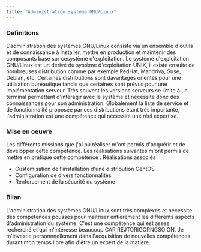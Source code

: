 ```yaml
---
title: "Administration système GNU/Linux"
---
```


### Définitions

L'administration des systèmes GNU/Linux consiste via un ensemble d'outils et de connaissance à installer, mettre en production et maintenir des composants basé sur cesystème d'exploitation.
Le système d'exploitation GNU/Linux est un dérivé du système d'exploitation UNIX, il existe ensuite de nombreuses distribution comme par exemple RedHat, Mandriva, Suse, Debian, etc.
Certaines distributions sont davantages orientés pour une utilisation bureautique tandis que certaines sont prévus pour une implémentation serveur. 
Très souvent les versions serveurs se limite à un terminal permettant d'intéragir avec le système et nécessite donc des connaissances pour son administration.
Globalement la liste de service et de fonctionnalité proposée par ces distributions étant très importante, l'administration est une compétence qui nécessite une réel expertise.

### Mise en oeuvre

Les différents missions que j'ai pu réaliser m'ont permis d'acquérir et de développer cette compétence.
Les réalisations suivantes m'ont permis de mettre en pratique cette compétence :
Réalisations associés
- Customisation de l'installation d'une distribution CentOS
- Configuration de divers fonctionnalités
- Renforcement de la sécurité du système

### Bilan
L'administration des systèmes GNU/Linux sont très complexes et nécessite des compétences poussés pour maitriser entièrement les différents aspects d'administration du système.
C'est une compétence qui est assez recherché et qui m'intéresse beaucoup CAR REJTORIGORNGSOIGN.
Je m'investie personnnellement dans l'acquisition de nouvelles compétences durant mon temps libre afin d'être un expert de la matière.
